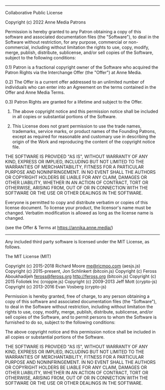 *******************************************************************************

Collaborative Public License 

Copyright (c) 2022 Anne Media Patrons

Permission is hereby granted to any Patron obtaining a copy of this 
software and associated documentation files (the "Software"), to deal 
in the Software without restriction, for any purpose, commercial or 
non-commercial, including without limitation the rights to use, copy, 
modify, merge, publish, distribute, sublicense, and/or sell copies of 
the Software, subject to the following conditions:

0.1) Patron is a fractional copyright owner of the Software who acquired 
the Patron Rights via the Interchange Offer (the "Offer") at Anne Media.

0.2) The Offer is a current offer addressed to an unlimited number of 
individuals who can enter into an Agreement on the terms contained in 
the Offer and Anne Media Terms.

0.3) Patron Rights are granted for a lifetime and subject to the Offer.

1) The above copyright notice and this permission notice shall be included 
in all copies or substantial portions of the Software.

2) This License does not grant permission to use the trade names, trademarks, 
service marks, or product names of the Founding Patrons, except as required 
for reasonable and customary use in describing the origin of the Work and 
reproducing the content of the copyright notice file.

THE SOFTWARE IS PROVIDED "AS IS", WITHOUT WARRANTY OF ANY KIND, EXPRESS OR 
IMPLIED, INCLUDING BUT NOT LIMITED TO THE WARRANTIES OF MERCHANTABILITY, 
FITNESS FOR A PARTICULAR PURPOSE AND NONINFRINGEMENT. IN NO EVENT SHALL 
THE AUTHORS OR COPYRIGHT HOLDERS BE LIABLE FOR ANY CLAIM, DAMAGES OR OTHER 
LIABILITY, WHETHER IN AN ACTION OF CONTRACT, TORT OR OTHERWISE, ARISING FROM, 
OUT OF OR IN CONNECTION WITH THE SOFTWARE OR THE USE OR OTHER DEALINGS IN 
THE SOFTWARE.

Everyone is permitted to copy and distribute verbatim or copies of this 
license document. To license your product, the licensor's name must be changed. 
Verbatim modification is allowed as long as the license name is changed.

(see the Offer & Terms at https://annika.anne.media/)

*******************************************************************************

Any included third party software is licensed under the MIT License, as follows.

The MIT License (MIT)
 
Copyright (c) 2015-2018 Richard Moore <me@ricmoo.com> (aesjs.js)
Copyright (c) 2015-present, Jon Schlinkert (bitcoin.js)
Copyright (c) Feross Aboukhadijeh <feross@feross.org> <http://feross.org> (bitcoin.js)
Copyright (c) 2015 Foliotek Inc (croppie.js)
Copyright (c) 2009-2013 Jeff Mott (crypto-js)
Copyright (c) 2013-2016 Evan Vosberg (crypto-js)
 
Permission is hereby granted, free of charge, to any person obtaining a copy
of this software and associated documentation files (the "Software"), to deal
in the Software without restriction, including without limitation the rights
to use, copy, modify, merge, publish, distribute, sublicense, and/or sell
copies of the Software, and to permit persons to whom the Software is
furnished to do so, subject to the following conditions:
 
The above copyright notice and this permission notice shall be included in
all copies or substantial portions of the Software.
 
THE SOFTWARE IS PROVIDED "AS IS", WITHOUT WARRANTY OF ANY KIND, EXPRESS OR
IMPLIED, INCLUDING BUT NOT LIMITED TO THE WARRANTIES OF MERCHANTABILITY,
FITNESS FOR A PARTICULAR PURPOSE AND NONINFRINGEMENT. IN NO EVENT SHALL THE
AUTHORS OR COPYRIGHT HOLDERS BE LIABLE FOR ANY CLAIM, DAMAGES OR OTHER
LIABILITY, WHETHER IN AN ACTION OF CONTRACT, TORT OR OTHERWISE, ARISING FROM,
OUT OF OR IN CONNECTION WITH THE SOFTWARE OR THE USE OR OTHER DEALINGS IN
THE SOFTWARE.
